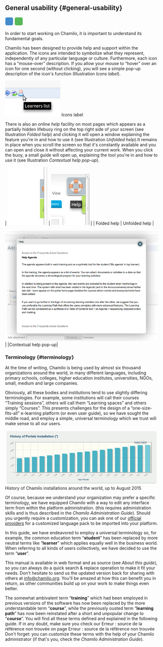 ## General usability {#general-usability}

![](../assets/images20.png) ![](../assets/images23.png)

In order to start working on Chamilo, it is important to understand its fundamental goals.

Chamilo has been designed to provide help and support within the application. The icons are intended to symbolize what they represent, independently of any particular language or culture. Furthermore, each icon has a “mouse-over” description. If you allow your mouse to “hover” over an icon for one second (without clicking), you will see a simple pop-up description of the icon&#039;s function (Illustration _Icons label_).

![](../assets/images2.png)
Icons label

There is also an online _help_ facility on most pages which appears as a partially hidden lifebuoy ring on the top right side of your screen (see Illustration _Folded help_) and clicking it will open a window explaining the feature you&#039;re in and how to use it (see Illustration _Unfolded help_).It remains in place when you scroll the screen so that it&#039;s constantly available and you can open and close it without affecting your current work. When you click the buoy, a small guide will open up, explaining the tool you&#039;re in and how to use it (see Illustration _Contextual help pop-up_).

| ![](../assets/images3.png) | ![](../assets/illustration_4.png) |
| Folded help | Unfolded help |

![](../assets/images5.png)|
|Contextual help pop-up|

### Terminology {#terminology}

At the time of writing, Chamilo is being used by almost six thousand organizations around the world, in many different languages, including primary schools, colleges, higher education institutes, universities, NGOs, small, medium and large companies.

Obviously, all these bodies and institutions tend to use slightly differing terminologies. For example, some institutions will call their courses “Training sessions”, others will call them “Learning spaces” and others simply “Courses”. This presents challenges for the design of a “one-size-fits-all” e-learning platform (or even user guide), so we have sought the middle road, and employ a simple, universal terminology which we trust will make sense to all our users.

![](../assets/images4.png)
History of Chamilo installations around the world, up to August 2015

Of course, because we understand your organization may prefer a specific terminology, we have equipped Chamilo with a way to edit any interface term from within the platform administration. (this requires administration skills and is thus described in the _Chamilo Administration Guide_). Should you urgently require a customization, you can ask one of our [official providers][1] for a customized language pack to be imported into your platform.

In this guide, we have endeavored to employ a universal terminology so, for example, the common education term “**student**” has been replaced by more neutral terms like “**learner**” which applies equally well in the business world. When referring to all kinds of users collectively, we have decided to use the term “**user**”.

This manual is available in web format and as source (see _About this guide_), so you can always do a quick search &amp; replace operation to make it fit your needs. Don&#039;t hesitate to send us the updated version back for sharing with others at info@chamilo.org. You&#039;ll be amazed at how this can benefit you in return, as other communities build up on your work to make things even better.

The somewhat ambivalent term “**training**” which had been employed in previous versions of the software has now been replaced by the more understandable term “**course**”, while the previously ousted term “**learning path**” has now been reinstated after a short and unpopular change to “**course**”. You will find all these terms defined and explained in the following guide. If in any doubt, make sure you check our Erreur : source de la référence non trouvée on page Erreur : source de la référence non trouvée Don&#039;t forget: you can customize these terms with the help of your Chamilo administrator (if that&#039;s you, check the _Chamilo Administration Guide_).

[1]: http://www.chamilo.org/en/providers
